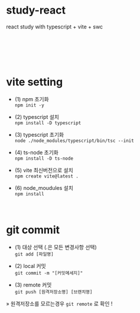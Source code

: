 # study-react
react study with typescript + vite + swc
<br><br><br><br><br><br>

# vite setting
- (1) npm 초기화  
` npm init -y `

- (2) typescript 설치  
` npm install -D typescript `

- (3) typescript 초기화  
` node ./node_modules/typescript/bin/tsc --init `

- (4) ts-node 초기화  
` npm install -D ts-node `

- (5) vite 최신버전으로 설치  
` npm create vite@latest . `

- (6) node_moudules 설치  
` npm install `
<br><br><br>

# git commit
- (1) 대상 선택 (.은 모든 변경사항 선택)  
` git add [파일명]  `

- (2) local 커밋  
` git commit -m "[커밋메세지]" `

- (3) remote 커밋  
` git push [원격저장소명] [브랜치명] `

» 원격저장소를 모르는경우 `git remote` 로 확인 !
